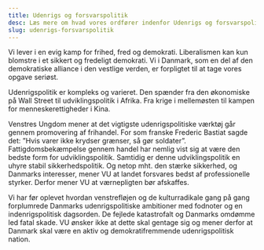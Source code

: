 ```yaml
---
title: Udenrigs og forsvarspolitik
desc: Læs mere om hvad vores ordfører indenfor Udenrigs og forsvarspolitik skriver
slug: udenrigs-forsvarspolitik
---
```


Vi lever i en evig kamp for frihed, fred og demokrati. Liberalismen kan kun blomstre i et sikkert og fredeligt demokrati. Vi i Danmark, som en del af den demokratiske alliance i den vestlige verden, er forpligtet til at tage vores opgave seriøst.

Udenrigspolitik er kompleks og varieret. Den spænder fra den økonomiske på Wall Street til udviklingspolitik i Afrika. Fra krige i mellemøsten til kampen for menneskerettigheder i Kina.

Venstres Ungdom mener at det vigtigste udenrigspolitiske værktøj går gennem promovering af frihandel. For som franske Frederic Bastiat sagde det: ”Hvis varer ikke krydser grænser, så gør soldater”. Fattigdomsbekæmpelse gennem handel har nemlig vist sig at være den bedste form for udviklingspolitik. Samtidig er denne udviklingspolitik en uhyre stabil sikkerhedspolitik. Og netop mht. den stærke sikkerhed, og Danmarks interesser, mener VU at landet forsvares bedst af professionelle styrker. Derfor mener VU at værnepligten bør afskaffes.

Vi har før oplevet hvordan venstrefløjen og de kulturradikale gang på gang forplumrede Danmarks udenrigspolitiske ambitioner med fodnoter og en indenrigspolitisk dagsorden. De fejlede katastrofalt og Danmarks omdømme led fatal skade. VU ønsker ikke at dette skal gentage sig og mener derfor at Danmark skal være en aktiv og demokratifremmende udenrigspolitisk nation.
